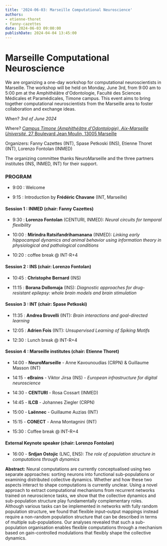 ```yaml
---
title: '2024-06-03: Marseille Computational Neuroscience'
authors:
- etienne-thoret
- fanny-cazettes
date: 2024-06-03 09:00:00
publishDate: 2024-04-04 13:45:00
---
```


# Marseille Computational Neuroscience

We are organizing a one-day workshop for computational neuroscientists in Marseille. The workshop will be held on Monday, June 3rd, from 9:00 am to 5:00 pm at the Amphithéâtre d'Odontologie, Faculté des Sciences Médicales et Paramédicales, Timone campus. This event aims to bring together computational neuroscientists from the Marseille area to foster collaboration and exchange ideas.

When? *3rd of June 2024*

Where? [*Campus Timone (Amphithéâtre d'Odontologie), Aix-Marseille Université*, 27 Boulevard Jean Moulin, 13005 Marseille](https://maps.app.goo.gl/s7RUwYNq9yMpH3Kf8)

Organizers: Fanny Cazettes (INT), Spase Petkoski (INS), Etienne Thoret (INT), Lorenzo Fontolan (INMED)

The organizing committee thanks NeuroMarseille and the three partners institutes (INS, INMED, INT) for their support.

### PROGRAM

- 9:00 : Welcome

- 9:15 : Introduction by **Frédéric Chavane** (INT, Marseille)

#### Session 1 : INMED (chair: Fanny Cazettes)

- 9:30 : **Lorenzo Fontolan** (CENTURI, INMED): *Neural circuits for temporal flexibility*

- 10:00 : **Mirindra Ratsifandrihamanana** (INMED): *Linking early hippocampal dynamics and animal behavior using information theory in physiological and pathological conditions*

- 10:20 : coffee break @ INT-R+4

#### Session 2 : INS (chair: Lorenzo Fontolan)

- 10:45 : **Christophe Bernard** (INS)

- 11:15 : **Borana Dollomaja** (INS): *Diagnostic approaches for drug-resistant epilepsy: whole brain models and brain stimulation*

#### Session 3 : INT (chair: Spase Petkoski)

- 11:35 : **Andrea Brovelli** (INT): *Brain interactions and goal-directed learning*

- 12:05 : **Adrien Fois** (INT): *Unsupervised Learning of Spiking Motifs*

- 12:30 : Lunch break @ INT-R+4

#### Session 4 : Marseille institutes (chair: Etienne Thoret)

- 14:00 - **NeuroMarseille** - Anne Kavounoudias (CRPN) & Guillaume Masson (INT)

- 14:15 - **eBrains** - Viktor Jirsa (INS) - *European infrastructure for digital neuroscience*

- 14:30 - **CENTURI** - Rosa Cossart (INMED)

- 14:45 - **ILCB** - Johannes Ziegler (CRPN)

- 15:00 - **Laënnec** - Guillaume Auzias (INT)

- 15:15 - **CONECT** - Anna Montagnini (INT)

- 15:30 : Coffee break @ INT-R+4


#### External Keynote speaker (chair: Lorenzo Fontolan)

- 16:00 - **Srdjan Ostojic** (LNC, ENS): *The role of population structure in computations through dynamics*

**Abstract:** Neural computations are currently conceptualised using two separate approaches: sorting neurons into functional sub-populations or examining distributed collective dynamics. Whether and how these two aspects interact to shape computations is currently unclear. Using a novel approach to extract computational mechanisms from recurrent networks trained on neuroscience tasks,  we show that the collective dynamics and sub-population structure play fundamentally complementary roles. Although various tasks can be implemented in networks with fully random population structure, we found that flexible input–output mappings instead require a non-random population structure that can be described in terms of multiple sub-populations. Our analyses revealed that such a sub-population organisation enables flexible computations through a mechanism based on gain-controlled modulations that flexibly shape the collective dynamics.



